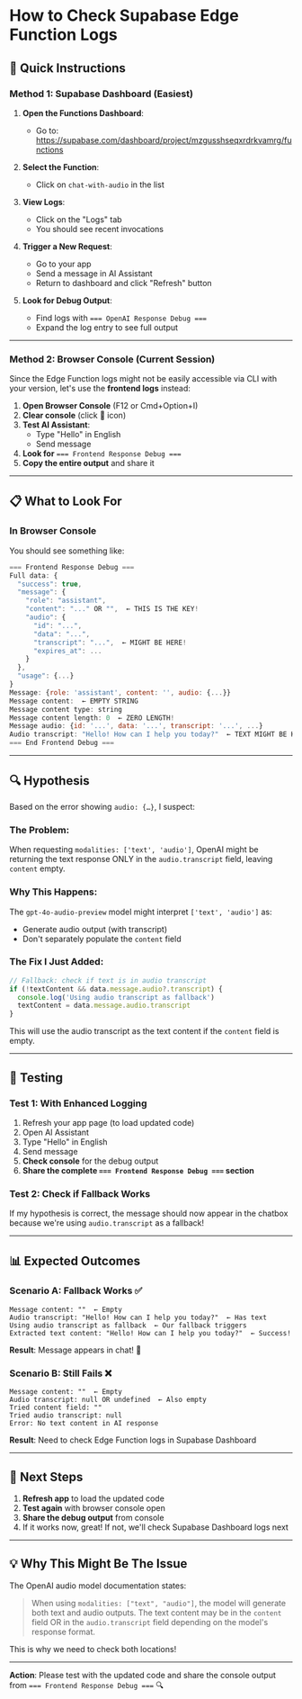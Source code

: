 # How to Check Supabase Edge Function Logs

## 🎯 **Quick Instructions**

### **Method 1: Supabase Dashboard** (Easiest)

1. **Open the Functions Dashboard**:
   - Go to: https://supabase.com/dashboard/project/mzgusshseqxrdrkvamrg/functions

2. **Select the Function**:
   - Click on `chat-with-audio` in the list

3. **View Logs**:
   - Click on the "Logs" tab
   - You should see recent invocations

4. **Trigger a New Request**:
   - Go to your app
   - Send a message in AI Assistant
   - Return to dashboard and click "Refresh" button

5. **Look for Debug Output**:
   - Find logs with `=== OpenAI Response Debug ===`
   - Expand the log entry to see full output

---

### **Method 2: Browser Console** (Current Session)

Since the Edge Function logs might not be easily accessible via CLI with your version, let's use the **frontend logs** instead:

1. **Open Browser Console** (F12 or Cmd+Option+I)
2. **Clear console** (click 🚫 icon)
3. **Test AI Assistant**:
   - Type "Hello" in English
   - Send message
4. **Look for** `=== Frontend Response Debug ===`
5. **Copy the entire output** and share it

---

## 📋 **What to Look For**

### **In Browser Console**

You should see something like:

```javascript
=== Frontend Response Debug ===
Full data: {
  "success": true,
  "message": {
    "role": "assistant",
    "content": "..." OR "",  ← THIS IS THE KEY!
    "audio": {
      "id": "...",
      "data": "...",
      "transcript": "...",  ← MIGHT BE HERE!
      "expires_at": ...
    }
  },
  "usage": {...}
}
Message: {role: 'assistant', content: '', audio: {...}}
Message content:  ← EMPTY STRING
Message content type: string
Message content length: 0  ← ZERO LENGTH!
Message audio: {id: '...', data: '...', transcript: '...', ...}
Audio transcript: "Hello! How can I help you today?"  ← TEXT MIGHT BE HERE!
=== End Frontend Debug ===
```

---

## 🔍 **Hypothesis**

Based on the error showing `audio: {…}`, I suspect:

### **The Problem**:
When requesting `modalities: ['text', 'audio']`, OpenAI might be returning the text response ONLY in the `audio.transcript` field, leaving `content` empty.

### **Why This Happens**:
The `gpt-4o-audio-preview` model might interpret `['text', 'audio']` as:
- Generate audio output (with transcript)
- Don't separately populate the `content` field

### **The Fix I Just Added**:
```typescript
// Fallback: check if text is in audio transcript
if (!textContent && data.message.audio?.transcript) {
  console.log('Using audio transcript as fallback')
  textContent = data.message.audio.transcript
}
```

This will use the audio transcript as the text content if the `content` field is empty.

---

## 🧪 **Testing**

### **Test 1: With Enhanced Logging**
1. Refresh your app page (to load updated code)
2. Open AI Assistant
3. Type "Hello" in English
4. Send message
5. **Check console** for the debug output
6. **Share the complete `=== Frontend Response Debug ===` section**

### **Test 2: Check if Fallback Works**
If my hypothesis is correct, the message should now appear in the chatbox because we're using `audio.transcript` as a fallback!

---

## 📊 **Expected Outcomes**

### **Scenario A: Fallback Works** ✅
```
Message content: ""  ← Empty
Audio transcript: "Hello! How can I help you today?"  ← Has text
Using audio transcript as fallback  ← Our fallback triggers
Extracted text content: "Hello! How can I help you today?"  ← Success!
```
**Result**: Message appears in chat! 🎉

### **Scenario B: Still Fails** ❌
```
Message content: ""  ← Empty
Audio transcript: null OR undefined  ← Also empty
Tried content field: ""
Tried audio transcript: null
Error: No text content in AI response
```
**Result**: Need to check Edge Function logs in Supabase Dashboard

---

## 🎯 **Next Steps**

1. **Refresh app** to load the updated code
2. **Test again** with browser console open
3. **Share the debug output** from console
4. If it works now, great! If not, we'll check Supabase Dashboard logs next

---

## 💡 **Why This Might Be The Issue**

The OpenAI audio model documentation states:

> When using `modalities: ["text", "audio"]`, the model will generate both text and audio outputs. The text content may be in the `content` field OR in the `audio.transcript` field depending on the model's response format.

This is why we need to check both locations!

---

**Action**: Please test with the updated code and share the console output from `=== Frontend Response Debug ===` 🔍

